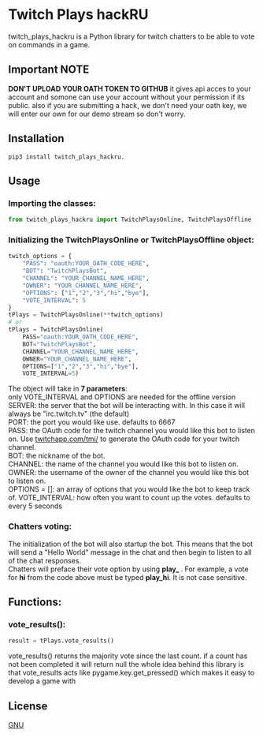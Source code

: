 # Twitch Plays hackRU
twitch_plays_hackru is a Python library for twitch chatters to be able to vote on commands in a game.

## Important NOTE
**DON'T UPLOAD YOUR OATH TOKEN TO GITHUB** it gives api acces to your account and somone can use
your account without your permission if its public. also if you are submitting a hack, we don't
need your oath key, we will enter our own for our demo stream so don't worry.

## Installation

```pip3 install twitch_plays_hackru.```

## Usage

### Importing the classes:
```python
from twitch_plays_hackru import TwitchPlaysOnline, TwitchPlaysOffline
```

### Initializing the TwitchPlaysOnline or TwitchPlaysOffline object: 
```python
twitch_options = {
    "PASS": "oauth:YOUR_OATH_CODE_HERE",
    "BOT": "TwitchPlaysBot",
    "CHANNEL": "YOUR_CHANNEL_NAME_HERE",
    "OWNER": "YOUR_CHANNEL_NAME_HERE",
    "OPTIONS": ["1","2","3","hi","bye"],
    "VOTE_INTERVAL": 5
}
tPlays = TwitchPlaysOnline(**twitch_options)
# or
tPlays = TwitchPlaysOnline(
    PASS="oauth:YOUR_OATH_CODE_HERE",
    BOT="TwitchPlaysBot",
    CHANNEL="YOUR_CHANNEL_NAME_HERE",
    OWNER="YOUR_CHANNEL_NAME_HERE",
    OPTIONS=["1","2","3","hi","bye"],
    VOTE_INTERVAL=5)
```

The object will take in **7 parameters**:\
only VOTE_INTERVAL and OPTIONS are needed for the offline version
SERVER: the server that the bot will be interacting with. In this case it will always be "irc.twitch.tv" (the default)\
PORT: the port you would like use. defaults to 6667\
PASS: the OAuth code for the twitch channel you would like this bot to listen on. Use [twitchapp.com/tmi/](https://twitchapps.com/tmi/) to generate the OAuth code for your twitch channel.\
BOT: the nickname of the bot.\
CHANNEL: the name of the channel you would like this bot to listen on.\
OWNER: the username of the owner of the channel you would like this bot to listen on.\
OPTIONS = []: an array of options that you would like the bot to keep track of.
VOTE_INTERVAL: how often you want to count up the votes. defaults to every 5 seconds

### Chatters voting:
The initialization of the bot will also startup the bot. This means that the bot will send a "Hello World" message in the chat and then begin to listen to all of the chat responses.\
Chatters will preface their vote option by using **play_**
. For example, a vote for **hi** from the code above must be typed **play_hi**. It is not case sensitive.

## Functions:
### vote_results():
```python
result = tPlays.vote_results()
```
vote_results() returns the majority vote since the last count. if a count has not been completed it will return null
the whole idea behind this library is that vote_results acts like pygame.key.get_pressed() which makes
it easy to develop a game with

## License
[GNU](https://choosealicense.com/licenses/agpl-3.0/)
